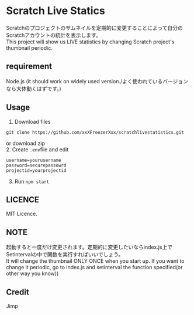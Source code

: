 # Scratch Live Statics  
Scratchのプロジェクトのサムネイルを定期的に変更することによって自分のScratchアカウントの統計を表示します。  
This project will show us LIVE statistics by changing Scratch project's thumbnail periodic.  

## requirement
Node.js (it should work on widely used version./よく使われているバージョンなら大体動くはずです。)
## Usage
1. Download files
```
git clone https://github.com/xxXFreezerXxx/scratchlivestatistics.git
```  
or download zip  
2. Create `.env`file and edit
```
username=yourusername
password=securepassowrd
projectid=yourprojectid
```
3. Run `npm start`
## LICENCE  
MIT Licence.
## NOTE
起動すると一度だけ変更されます。定期的に変更したいならindex.js上でSetintervalの中で関数を実行すればいいでしょう。  
It will change the thumbnail ONLY ONCE when you start up. If you want to change it periodic, go to index.js and setinterval the function specified(or other way you know))
## Credit
Jimp